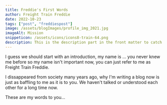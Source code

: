 ```yaml
---
title: Freddie's First Words
author: Freight Train Freddie
date: 2022-10-23
tags: ["post", "freddiespost"]
image: /assets/blogImages/profile_img_2021.jpg
imageAlt: Mission
snippeticon: /assets/icons/icons8-train-64.png
description: This is the description part in the front matter to catch the reader's attention
---
```


I guess we should start with an introduction, my name is ... you never knew me before so my name isn't important now, you can just refer to me as Freight Train Freddie.

I dissappeared from society many years ago, why I'm writing a blog now is just as baffling to me as it is to you. We haven't talked or understood each other for a long time now.

These are my words to you...